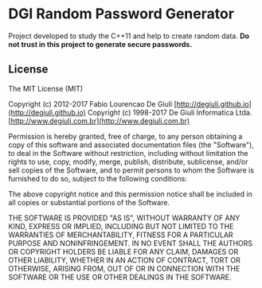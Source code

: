 # DGI Random Password Generator

Project developed to study the C++11 and help to create random data.
**Do not trust in this project to generate secure passwords.**

## License

The MIT License (MIT)

Copyright (c) 2012-2017 Fabio Lourencao De Giuli [http://degiuli.github.io](http://degiuli.github.io)
Copyright (c) 1998-2017 De Giuli Informatica Ltda. [http://www.degiuli.com.br](http://www.degiuli.com.br)

Permission is hereby granted, free of charge, to any person obtaining a copy of
this software and associated documentation files (the "Software"), to deal in
the Software without restriction, including without limitation the rights to
use, copy, modify, merge, publish, distribute, sublicense, and/or sell copies of
the Software, and to permit persons to whom the Software is furnished to do so,
subject to the following conditions:

The above copyright notice and this permission notice shall be included in all
copies or substantial portions of the Software.

THE SOFTWARE IS PROVIDED "AS IS", WITHOUT WARRANTY OF ANY KIND, EXPRESS OR
IMPLIED, INCLUDING BUT NOT LIMITED TO THE WARRANTIES OF MERCHANTABILITY, FITNESS
FOR A PARTICULAR PURPOSE AND NONINFRINGEMENT. IN NO EVENT SHALL THE AUTHORS OR
COPYRIGHT HOLDERS BE LIABLE FOR ANY CLAIM, DAMAGES OR OTHER LIABILITY, WHETHER
IN AN ACTION OF CONTRACT, TORT OR OTHERWISE, ARISING FROM, OUT OF OR IN
CONNECTION WITH THE SOFTWARE OR THE USE OR OTHER DEALINGS IN THE SOFTWARE.